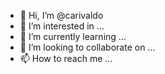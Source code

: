 - 👋 Hi, I’m @carivaldo
- 👀 I’m interested in ...
- 🌱 I’m currently learning ...
- 💞️ I’m looking to collaborate on ...
- 📫 How to reach me ...

<!---
carivaldo/carivaldo is a ✨ special ✨ repository because its `README.md` (this file) appears on your GitHub profile.
You can click the Preview link to take a look at your changes.
--->
